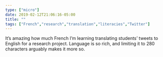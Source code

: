 ```yaml
---
type: ["micro"]
date: 2019-02-12T21:06:16-05:00
title: ""
tags: ["French","research","translation","literacies","Twitter"]
---
```

It’s amazing how much French I’m learning translating students’ tweets to English for a research project. Language is so rich, and limiting it to 280 characters arguably makes it more so.
